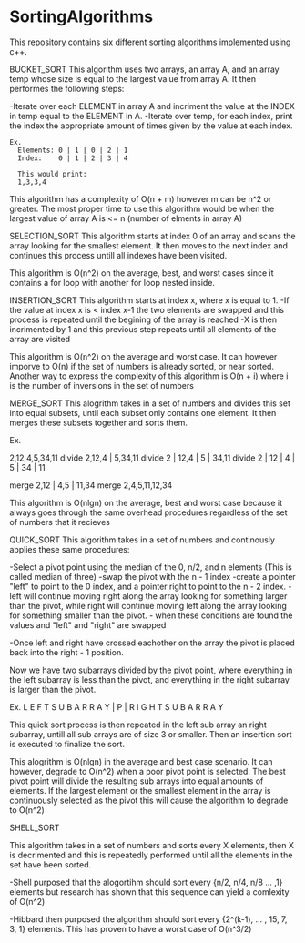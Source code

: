 # SortingAlgorithms
This repository contains six different sorting algorithms implemented using c++.

BUCKET_SORT
This algorithm uses two arrays, an array A, and an array temp whose size is equal to the largest value from array A. It then
performes the following steps:

-Iterate over each ELEMENT in array A and incriment the value at the INDEX in temp equal to the ELEMENT in A.
-Iterate over temp, for each index, print the index the appropriate amount of times given by the value at each index.
  
    Ex.
      Elements: 0 | 1 | 0 | 2 | 1
      Index:    0 | 1 | 2 | 3 | 4
      
      This would print:
      1,3,3,4

This algorithm has a complexity of O(n + m) however m can be n^2 or greater.
The most proper time to use this algorithm would be when the largest value of array A is <= n (number of elments in array A)

SELECTION_SORT
This algorithm starts at index 0 of an array and scans the array looking for the smallest element. It then
moves to the next index and continues this process untill all indexes have been visited.

This algorithm is O(n^2) on the average, best, and worst cases since it contains a for loop with another for loop
nested inside.

INSERTION_SORT
This algorithm starts at index x, where x is equal to 1. 
  -If the value at index x is < index x-1 the two elements are swapped and this process is repeated until the begining of the array is reached
  -X is then incrimented by 1 and this previous step repeats until all elements of the array are visited
  
This algorithm is O(n^2) on the average and worst case.
It can however imporve to O(n) if the set of numbers is already sorted, or near sorted.
Another way to express the complexity of this algorithm is O(n + i) where i is the number of inversions in the set of numbers

MERGE_SORT
This alogrithm takes in a set of numbers and divides this set into equal subsets, until each subset only contains one element.
It then merges these subsets together and sorts them.

Ex.

  2,12,4,5,34,11
  divide
  2,12,4 | 5,34,11
  divide
  2 | 12,4 | 5 | 34,11
  divide
  2 | 12 | 4 | 5 | 34 | 11
  
  merge
  2,12 | 4,5 | 11,34
  merge
  2,4,5,11,12,34
  
  This algorithm is O(nlgn) on the average, best and worst case because it always goes through the same overhead procedures regardless
  of the set of numbers that it recieves
  
 
 QUICK_SORT
 This algorithm takes in a set of numbers and continously applies these same procedures:
 
  -Select a pivot point using the median of the 0, n/2, and n elements (This is called median of three)
  -swap the pivot with the n - 1 index
  -create a pointer "left" to point to the 0 index, and a pointer right to point to the n - 2 index.
      - left will continue moving right along the array looking for something larger than the pivot,
         while right will continue moving left along the array looking for something smaller than the pivot.
      - when these conditions are found the values and "left" and "right" are swapped
      
 -Once left and right have crossed eachother on the array the pivot is placed back into the right - 1 position.
 
 Now we have two subarrays divided by the pivot point, where everything in the left subarray is less than the pivot,
 and everything in the right subarray is larger than the pivot.
 
 Ex.
  L E F T  S U B  A R R A Y | P | R I G H T  S U B  A R R A Y
 
 This quick sort process is then repeated in the left sub array an right subarray, untill all sub arrays are of size 3 or smaller.
 Then an insertion sort is executed to finalize the sort.
 
 This alogrithm is O(nlgn) in the average and best case scenario.
 It can however, degrade to O(n^2) when a poor pivot point is selected. 
 The best pivot point will divide the resulting sub arrays into equal amounts of elements.
 If the largest element or the smallest element in the array is continuously selected as the pivot this will
 cause the algorithm to degrade to O(n^2)
 
 
 
 SHELL_SORT
 
 This algorithm takes in a set of numbers and sorts every X elements, then X is decrimented and this is repeatedly performed until
 all the elements in the set have been sorted.
 
  -Shell purposed that the alogortihm should sort every {n/2, n/4, n/8 ... ,1} elements but research has shown that
  this sequence can yield a comlexity of O(n^2)
  
  -Hibbard then purposed the algorithm should sort every {2^(k-1), ... , 15, 7, 3, 1} elements. This has proven to have a worst
  case of O(n^3/2) 
  
  








